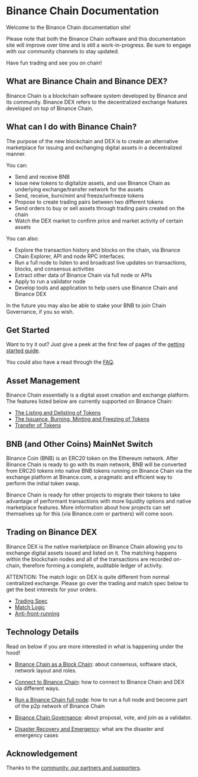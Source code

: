 # Binance Chain Documentation

Welcome to the Binance Chain documentation site!

Please note that both the Binance Chain software and this documentation site will improve over time and is still a work-in-progress. Be sure to engage with our community channels to stay updated.

Have fun trading and see you on chain!

## What are Binance Chain and Binance DEX?

Binance Chain is a blockchain software system developed by Binance and its community.
Binance DEX refers to the decentralized exchange features developed on top of Binance Chain.

## What can I do with Binance Chain?

The purpose of the new blockchain and DEX is to create an alternative marketplace for issuing and exchanging digital assets in a decentralized manner.

You can:

- Send and receive BNB
- Issue new tokens to digitalize assets, and use Binance Chain as underlying exchange/transfer 
network for the assets
- Send, receive, burn/mint and freeze/unfreeze tokens 
- Propose to create trading pairs between two different tokens
- Send orders to buy or sell assets through trading pairs created on the chain
- Watch the DEX market to confirm price and market activity of certain assets

You can also:

- Explore the transaction history and blocks on the chain, via Binance Chain Explorer, API 
and node RPC interfaces.
- Run a full node to listen to and broadcast live updates on transactions, blocks, and consensus activities
- Extract other data of Binance Chain via full node or APIs
- Apply to run a validator node
- Develop tools and application to help users use Binance Chain and Binance DEX

In the future you may also be able to stake your BNB to join Chain Governance, if you so wish.

## Get Started

Want to try it out? Just give a peek at the first few of pages of the [getting started guide](get-started.md).

You could also have a read through the [FAQ](faq.md).

## Asset Management

Binance Chain essentially is a digital asset creation and exchange platform. The features listed below are currently supported on Binance Chain:

- [The Listing and Delisting of Tokens](list.md)
- [The Issuance, Burning, Minting and Freezing of Tokens](tokens.md)
- [Transfer of Tokens](transfer.md)

## BNB (and Other Coins) MainNet Switch

Binance Coin (BNB) is an ERC20 token on the Ethereum network. After Binance Chain is ready to go with its main network, BNB will be converted from ERC20 tokens into native BNB tokens running on Binance Chain via the exchange platform at Binance.com, a pragmatic and efficient way to perform the initial token swap.

Binance Chain is ready for other projects to migrate their tokens to take advantage of performant transactions with more liquidity options and native marketplace features. More information about how projects can set themselves up for this (via Binance.com or partners) will come soon.

## Trading on Binance DEX

Binance DEX is the native marketplace on Binance Chain allowing you to exchange digital assets issued and listed on it. The matching happens within the blockchain nodes and all of the transactions are recorded on-chain, therefore forming a complete, auditable ledger of activity.

ATTENTION: The match logic on DEX is quite different from normal centralized exchange. Please go over the trading and match spec below to get the best interests for your orders.

- [Trading Spec](trading-spec.md)
- [Match Logic](match.md)
- [Anti-front-running](anti-frontrun.md)

## Technology Details
Read on below if you are more interested in what is happening under the hood!

- [Binance Chain as a Block Chain](blockchain.md): about consensus, software stack, network layout and roles.

- [Connect to Binance Chain](chain-access.md): how to connect to Binance Chain and DEX via different ways.

- [Run a Binance Chain full node](fullnode.md): how to run a full node and become part of the p2p network of Binance Chain

- [Binance Chain Governance](governance.md): about proposal, vote, and join as a validator.

- [Disaster Recovery and Emergency](recovery.md): what are the disaster and emergency cases

## Acknowledgement
Thanks to the [community, our partners and supporters](acknowledgement.md).

